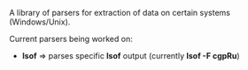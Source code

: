 A library of parsers for extraction of data on certain systems (Windows/Unix). 

Current parsers being worked on:
- **lsof** => parses specific **lsof** output (currently **lsof -F cgpRu**)



